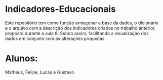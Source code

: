 # Indicadores-Educacionais
Este repositório tem como função armazenar a base da dados, o dicionário e o arquivo com a descrição dos indicadores criados no trabalho anterior, proposto durante a aula 8. Sendo assim, facilitando a visualização dos dados em conjunto com as alterações propostas.

# Alunos:
Matheus, Felipe, Lucas e Gustavo
